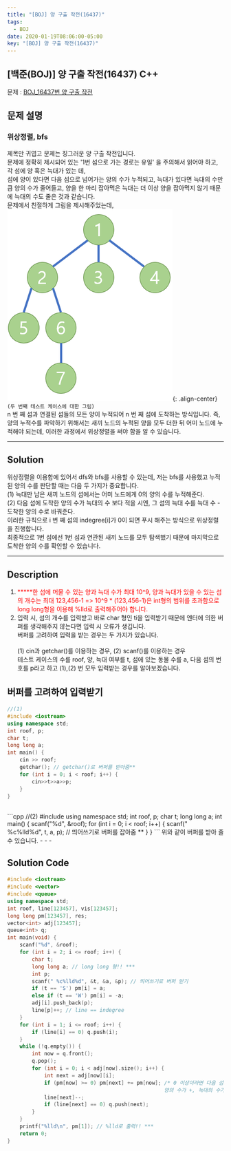 ```yaml
---
title: "[BOJ] 양 구출 작전(16437)"
tags:
  - BOJ
date: 2020-01-19T08:06:00-05:00
key: "[BOJ] 양 구출 작전(16437)"
---
```


## [백준(BOJ)] 양 구출 작전(16437) C++

<!--more-->

문제 : [BOJ_16437번 양 구출 작전](https://www.acmicpc.net/problem/16437)

## 문제 설명

### 위상정렬, bfs

제목만 귀엽고 문제는 징그러운 양 구출 작전입니다.<br>
문제에 정확히 제시되어 있는 '1번 섬으로 가는 경로는 유일' 을 주의해서 읽어야 하고, 각 섬에 양 혹은 늑대가 있는 데,<br>
섬에 양이 있다면 다음 섬으로 넘어가는 양의 수가 누적되고, 늑대가 있다면 늑대의 수만큼 양의 수가 줄어들고, 양을 한 마리 잡아먹은 늑대는 더 이상 양을 잡아먹지 않기 때문에 늑대의 수도 줄은 것과 같습니다.<br>
문제에서 친절하게 그림을 제시해주었는데, <br>
![](/assets/images/200119-1.jpg){: .align-center}
`(두 번째 테스트 케이스에 대한 그림)`
<br>
n 번 째 섬과 연결된 섬들의 모든 양이 누적되어 n 번 째 섬에 도착하는 방식입니다. 즉, 양의 누적수를 파악하기 위해서는 새끼 노드의 누적된 양을 모두 더한 뒤 어미 노드에 누적해야 되는데, 이러한 과정에서 위상정렬을 써야 함을 알 수 있습니다.

---

## Solution

위상정렬을 이용함에 있어서 dfs와 bfs를 사용할 수 있는데, 저는 bfs를 사용했고 누적된 양의 수를 판단할 때는 다음 두 가지가 중요합니다.<br>
(1) 늑대만 남은 새끼 노드의 섬에서는 어미 노드에게 0의 양의 수를 누적해준다.<br>
(2) 다음 섬에 도착한 양의 수가 늑대의 수 보다 적을 시엔, 그 섬의 늑대 수를 늑대 수 - 도착한 양의 수로 바꿔준다.<br>
이러한 규칙으로 i 번 째 섬의 indegree[i]가 0이 되면 푸시 해주는 방식으로 위상정렬을 진행합니다.<br>
최종적으로 1번 섬에선 1번 섬과 연관된 새끼 노드를 모두 탐색했기 때문에 마지막으로 도착한 양의 수를 확인할 수 있습니다.<br>

---

## Description

1. <span style="color:red">**\***한 섬에 머물 수 있는 양과 늑대 수가 최대 10^9, 양과 늑대가 있을 수 있는 섬의 개수는 최대 123,456-1 => 10^9 \* (123,456-1)은 int형의 범위를 초과함으로 long long형을 이용해 %lld로 출력해주어야 합니다.</span><br>
2. 입력 시, 섬의 개수를 입력받고 바로 char 형인 ti을 입력받기 때문에 엔터에 의한 버퍼를 생각해주지 않는다면 입력 시 오류가 생깁니다.<br>
   버퍼를 고려하여 입력을 받는 경우는 두 가지가 있습니다.<br><br>
   (1) cin과 getchar()를 이용하는 경우, (2) scanf()를 이용하는 경우<br>
   테스트 케이스의 수를 roof, 양, 늑대 여부를 t, 섬에 있는 동물 수를 a, 다음 섬의 번호를 p라고 하고 (1),(2) 번 모두 입력받는 경우를 알아보겠습니다.<br>

## 버퍼를 고려하여 입력받기

```cpp
//(1)
#include <iostream>
using namespace std;
int roof, p;
char t;
long long a;
int main() {
	cin >> roof;
	getchar(); // getchar()로 버퍼를 받아줌**
	for (int i = 0; i < roof; i++) {
		cin>>t>>a>>p;
	}
}
```

<br>
```cpp
//(2)
#include <iostream>
using namespace std;
int roof, p;
char t;
long long a;
int main() {
	scanf("%d", &roof);
	for (int i = 0; i < roof; i++) {
		scanf(" %c%lld%d", t, a, p); // 띄어쓰기로 버퍼를 잡아줌 **
	}
}
```
위와 같이 버퍼를 받아 줄 수 있습니다.
- - -

## Solution Code

```cpp
#include <iostream>
#include <vector>
#include <queue>
using namespace std;
int roof, line[123457], vis[123457];
long long pm[123457], res;
vector<int> adj[123457];
queue<int> q;
int main(void) {
	scanf("%d", &roof);
	for (int i = 2; i <= roof; i++) {
		char t;
		long long a; // long long 형!! ***
		int p;
		scanf(" %c%lld%d", &t, &a, &p); // 띄어쓰기로 버퍼 받기
		if (t == 'S') pm[i] = a;
		else if (t == 'W') pm[i] = -a;
		adj[i].push_back(p);
		line[p]++; // line == indegree
	}
	for (int i = 1; i <= roof; i++) {
		if (line[i] == 0) q.push(i);
	}
	while (!q.empty()) {
		int now = q.front();
		q.pop();
		for (int i = 0; i < adj[now].size(); i++) {
			int next = adj[now][i];
			if (pm[now] >= 0) pm[next] += pm[now]; /* 0 이상이라면 다음 섬에 누적,
												   양의 수가 +, 늑대의 수가 - 임으로 들어온 양의 수 만큼 늑대가 한 마리만 먹게된다.*/
			line[next]--;
			if (line[next] == 0) q.push(next);
		}
	}
	printf("%lld\n", pm[1]); // %lld로 출력!! ***
	return 0;
}
```
